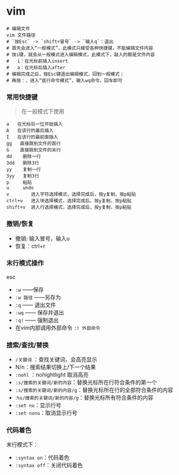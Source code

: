 # vim

```shell
# 编辑文件
vim 文件路径
# `按Esc` -> `shift+冒号` -> `输入q`：退出
# 首先会进入“一般模式”，此模式只接受各种快捷键，不能编辑文件内容
# 按i键，就会从一般模式进入编辑模式，此模式下，敲入的都是文件内容
#   i：在光标前插入insert
#   a：在光标后插入after
# 编辑完成之后，按Esc键退出编辑模式，回到一般模式；
# 再按：，进入“底行命令模式”，输入wq命令，回车即可
```

### 常用快捷键

> 在一般模式下使用

```shell
a   在光标后一位开始插入
A   在该行的最后插入
I   在该行的最前面插入
gg   直接跳到文件的首行
G    直接跳到文件的末行
dd    删除一行
3dd   删除3行
yy    复制一行
3yy   复制3行
p     粘贴
u     undo
v        进入字符选择模式，选择完成后，按y复制，按p粘贴
ctrl+v   进入块选择模式，选择完成后，按y复制，按p粘贴
shift+v  进入行选择模式，选择完成后，按y复制，按p粘贴
```

### 撤销/恢复

* 撤销: 输入冒号，输入u
* 恢复：ctrl+r

### 末行模式操作

esc

* `:w` ——保存
* `:w 路径` ——另存为
* `:q` —— 退出文件
* `:wq` —— 保存并退出
* `:q!` —— 强制退出
* 在vim内部调用外部命令 `:! 外部命令`

### 搜索/查找/替换

* `/关键词` ：查找关键词，会高亮显示
* N/n：搜索结果切换上/下一个结果
* `:nohl` ：nohightlight 取消高亮
* `:s/搜索的关键词/新的内容`：替换光标所在行符合条件的第一个
* `:s/搜索的关键词/新的内容/g`：替换光标所在行的全部符合条件的内容
* :`%s/搜索的关键词/新的内容/g`：替换光标所有符合条件的内容
* `:set nu`：显示行号
* `:set nonu`：取消显示行号

### 代码着色

末行模式下：

* `:syntax on`：代码着色
* `:syntax off`：关闭代码着色
